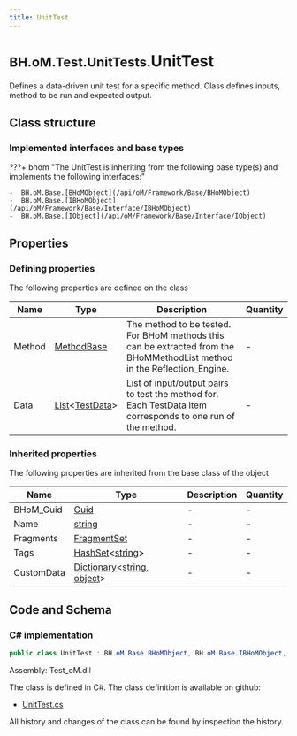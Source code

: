 ```yaml
---
title: UnitTest
---
```


# <small>BH.oM.Test.UnitTests.</small>**UnitTest**

Defines a data-driven unit test for a specific method. Class defines inputs, method to be run and expected output.

## Class structure

### Implemented interfaces and base types

???+ bhom "The UnitTest is inheriting from the following base type(s) and implements the following interfaces:"

    -  BH.oM.Base.[BHoMObject](/api/oM/Framework/Base/BHoMObject)
    -  BH.oM.Base.[IBHoMObject](/api/oM/Framework/Base/Interface/IBHoMObject)
    -  BH.oM.Base.[IObject](/api/oM/Framework/Base/Interface/IObject)


## Properties



### Defining properties

The following properties are defined on the class

| Name             | Type             | Description      | Quantity         |
|------------------|------------------|------------------|------------------|
| Method | [MethodBase](https://learn.microsoft.com/en-us/dotnet/api/System.Reflection.MethodBase?view=netstandard-2.0) | The method to be tested. For BHoM methods this can be extracted from the BHoMMethodList method in the Reflection_Engine. | - |
| Data | [List](https://learn.microsoft.com/en-us/dotnet/api/System.Collections.Generic.List-1?view=netstandard-2.0)&lt;[TestData](/api/oM/Framework/Test/UnitTests/TestData)&gt; | List of input/output pairs to test the method for. Each TestData item corresponds to one run of the method. | - |


### Inherited properties
The following properties are inherited from the base class of the object

| Name             | Type             | Description      | Quantity         |
|------------------|------------------|------------------|------------------|
| BHoM_Guid | [Guid](https://learn.microsoft.com/en-us/dotnet/api/System.Guid?view=netstandard-2.0) | - | - |
| Name | [string](https://learn.microsoft.com/en-us/dotnet/api/System.String?view=netstandard-2.0) | - | - |
| Fragments | [FragmentSet](/api/oM/Framework/Base/FragmentSet) | - | - |
| Tags | [HashSet](https://learn.microsoft.com/en-us/dotnet/api/System.Collections.Generic.HashSet-1?view=netstandard-2.0)&lt;[string](https://learn.microsoft.com/en-us/dotnet/api/System.String?view=netstandard-2.0)&gt; | - | - |
| CustomData | [Dictionary](https://learn.microsoft.com/en-us/dotnet/api/System.Collections.Generic.Dictionary-2?view=netstandard-2.0)&lt;[string](https://learn.microsoft.com/en-us/dotnet/api/System.String?view=netstandard-2.0), [object](https://learn.microsoft.com/en-us/dotnet/api/System.Object?view=netstandard-2.0)&gt; | - | - |


## Code and Schema

### C# implementation

``` C# title="C#"
public class UnitTest : BH.oM.Base.BHoMObject, BH.oM.Base.IBHoMObject, BH.oM.Base.IObject
```

Assembly: Test_oM.dll

The class is defined in C#. The class definition is available on github:

- [UnitTest.cs](https://github.com/BHoM/BHoM/blob/develop/Test_oM/UnitTests\UnitTest.cs)

All history and changes of the class can be found by inspection the history.
